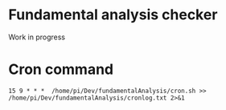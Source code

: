 # Fundamental analysis checker
Work in progress

# Cron command
```cron I'm A tab
15 9 * * *  /home/pi/Dev/fundamentalAnalysis/cron.sh >> /home/pi/Dev/fundamentalAnalysis/cronlog.txt 2>&1
```
